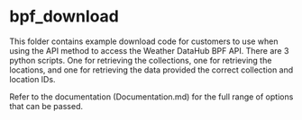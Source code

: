 # bpf_download

This folder contains example download code for customers to use when using the API method to access the Weather DataHub BPF API.
There are 3 python scripts. One for retrieving the collections, one for retrieving the locations, and one for retrieving the data provided
the correct collection and location IDs.

Refer to the documentation (Documentation.md) for the full range of options that can be passed.
